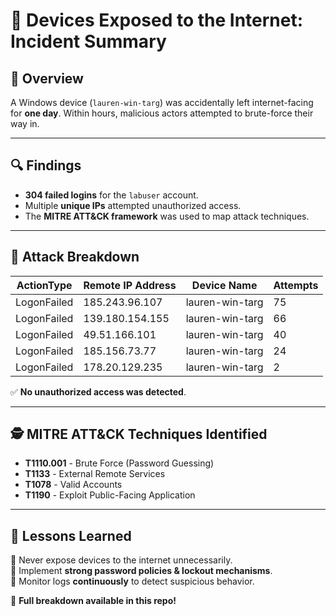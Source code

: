 # 🛑 Devices Exposed to the Internet: Incident Summary

## 📌 Overview
A Windows device (`lauren-win-targ`) was accidentally left internet-facing for **one day**. Within hours, malicious actors attempted to brute-force their way in.

---

## 🔍 **Findings**
- **304 failed logins** for the `labuser` account.
- Multiple **unique IPs** attempted unauthorized access.
- The **MITRE ATT&CK framework** was used to map attack techniques.

---

## 📡 **Attack Breakdown**
| ActionType  | Remote IP Address      | Device Name       | Attempts |
|------------|----------------------|----------------|-----------|
| LogonFailed | 185.243.96.107      | lauren-win-targ | 75        |
| LogonFailed | 139.180.154.155     | lauren-win-targ | 66        |
| LogonFailed | 49.51.166.101       | lauren-win-targ | 40        |
| LogonFailed | 185.156.73.77       | lauren-win-targ | 24        |
| LogonFailed | 178.20.129.235      | lauren-win-targ | 2         |

✅ **No unauthorized access was detected**.  

---

## 🕵️ **MITRE ATT&CK Techniques Identified**
- **T1110.001** - Brute Force (Password Guessing)
- **T1133** - External Remote Services
- **T1078** - Valid Accounts
- **T1190** - Exploit Public-Facing Application

---

## 🎯 **Lessons Learned**
🔸 Never expose devices to the internet unnecessarily.  
🔸 Implement **strong password policies & lockout mechanisms**.  
🔸 Monitor logs **continuously** to detect suspicious behavior.

🚀 **Full breakdown available in this repo!**
